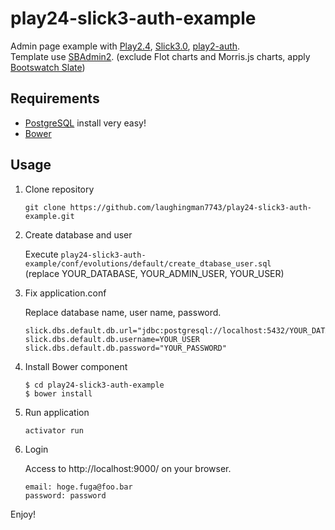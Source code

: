 play24-slick3-auth-example
=================================

Admin page example with [Play2.4](https://playframework.com/), [Slick3.0](http://slick.typesafe.com/), [play2-auth](https://github.com/t2v/play2-auth).  
Template use [SBAdmin2](http://startbootstrap.com/template-overviews/sb-admin-2/). (exclude Flot charts and Morris.js charts, apply [Bootswatch Slate](https://bootswatch.com/slate/))

Requirements
---------------------------------

* [PostgreSQL](http://postgresapp.com/) install very easy!
* [Bower](http://bower.io/)

Usage
---------------------------------

1. Clone repository
    
    `git clone https://github.com/laughingman7743/play24-slick3-auth-example.git`
    
1. Create database and user
    
    Execute `play24-slick3-auth-example/conf/evolutions/default/create_dtabase_user.sql`    
    (replace YOUR_DATABASE, YOUR_ADMIN_USER, YOUR_USER)
    
1. Fix application.conf
    
    Replace database name, user name, password.
    ```
    slick.dbs.default.db.url="jdbc:postgresql://localhost:5432/YOUR_DATABASE"
    slick.dbs.default.db.username=YOUR_USER
    slick.dbs.default.db.password="YOUR_PASSWORD"
    ```
    
1. Install Bower component
    ```
    $ cd play24-slick3-auth-example
    $ bower install
    ```
    
1. Run application
    
    `activator run`
    
1. Login  
    
    Access to http://localhost:9000/ on your browser.
    ```
    email: hoge.fuga@foo.bar
    password: password
    ```

Enjoy!
